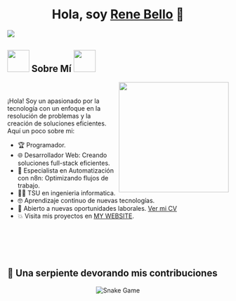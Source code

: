 <div align="center">
<h1 align="center">Hola, soy <a href="https://renebello.com">Rene Bello</a> 👋</h1>
</div>
<img src="https://renebello.com/image/renebello-banner.png">

<br>
	
## <picture><img src = "https://renebello.com/image/about_me.gif" width = 50px></picture> Sobre Mí <picture><img src = "https://renebello.com/image/about_me.gif" width = 50px></picture>

<picture> <img align="right" src="https://renebello.com/image/Right_Side.gif" width = 250px></picture>

<br><br>
¡Hola! Soy un apasionado por la tecnología con un enfoque en la resolución de problemas y la creación de soluciones eficientes. Aquí un poco sobre mi:

- 🏆 Programador.
- 🌐 Desarrollador Web: Creando soluciones full-stack eficientes.
- 🤖 Especialista en Automatización con n8n: Optimizando flujos de trabajo.
- 🧑‍🎓 TSU en ingenieria informatica.
- 🤓 Aprendizaje continuo de nuevas tecnologías.
- 💼 Abierto a nuevas oportunidades laborales. [Ver mi CV](https://renebello.com/document/renecurriculum.pdf)
- :boom: Visita mis proyectos en [MY WEBSITE](https://renebello.com).
<br>

</br></br>
## 🐍 Una serpiente devorando mis contribuciones
	
<p align = "center">
	<img src = "https://renebello.com/image/github-contribution-grid-snake.svg" alt = "Snake Game"/>
</p>
